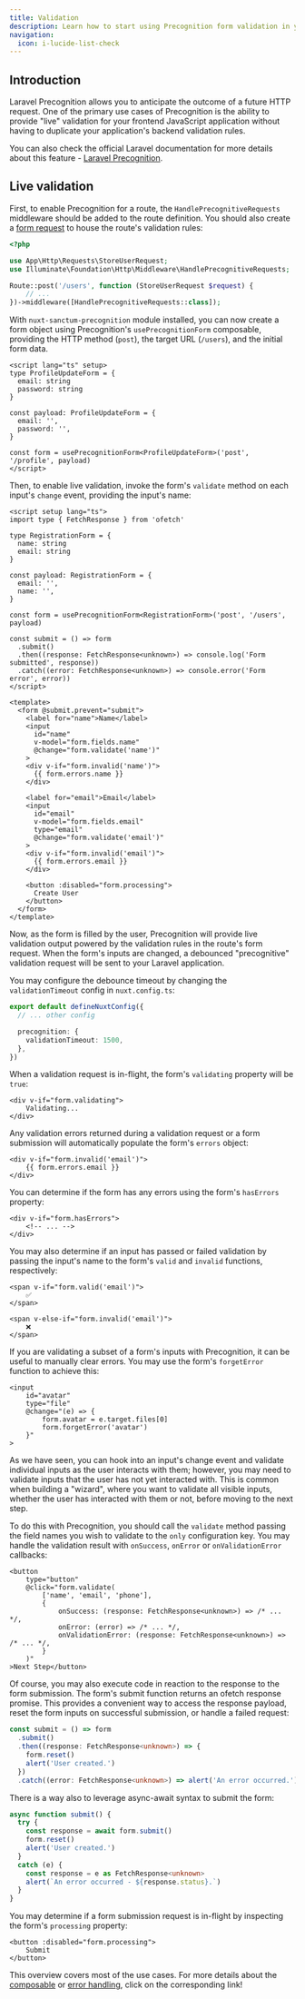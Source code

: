 ```yaml
---
title: Validation
description: Learn how to start using Precognition form validation in your Nuxt projects!
navigation:
  icon: i-lucide-list-check
---
```


## Introduction

Laravel Precognition allows you to anticipate the outcome of a future HTTP request. 
One of the primary use cases of Precognition is the ability to provide "live" validation 
for your frontend JavaScript application without having to duplicate your application's backend validation rules.

You can also check the official Laravel documentation for more details about 
this feature - [Laravel Precognition](https://laravel.com/docs/12.x/precognition).

## Live validation

First, to enable Precognition for a route, the `HandlePrecognitiveRequests` middleware should be added to the route definition. 
You should also create a [form request](https://laravel.com/docs/12.x/validation#form-request-validation) 
to house the route's validation rules:

```php [routes/api.php]
<?php

use App\Http\Requests\StoreUserRequest;
use Illuminate\Foundation\Http\Middleware\HandlePrecognitiveRequests;

Route::post('/users', function (StoreUserRequest $request) {
    // ...
})->middleware([HandlePrecognitiveRequests::class]);
```

With `nuxt-sanctum-precognition` module installed, you can now create a form object using Precognition's 
`usePrecognitionForm` composable, providing the HTTP method (`post`), the target URL (`/users`), and the initial form data.

```vue [app/components/ProfileUpdateForm.vue]
<script lang="ts" setup>
type ProfileUpdateForm = {
  email: string
  password: string
}

const payload: ProfileUpdateForm = {
  email: '',
  password: '',
}

const form = usePrecognitionForm<ProfileUpdateForm>('post', '/profile', payload)
</script>
```

Then, to enable live validation, invoke the form's `validate` method on each input's `change` event, 
providing the input's name:

```vue [app/components/RegistrationForm.vue]
<script setup lang="ts">
import type { FetchResponse } from 'ofetch'

type RegistrationForm = {
  name: string
  email: string
}

const payload: RegistrationForm = {
  email: '',
  name: '',
}

const form = usePrecognitionForm<RegistrationForm>('post', '/users', payload)

const submit = () => form
  .submit()
  .then((response: FetchResponse<unknown>) => console.log('Form submitted', response))
  .catch((error: FetchResponse<unknown>) => console.error('Form error', error))
</script>

<template>
  <form @submit.prevent="submit">
    <label for="name">Name</label>
    <input
      id="name"
      v-model="form.fields.name"
      @change="form.validate('name')"
    >
    <div v-if="form.invalid('name')">
      {{ form.errors.name }}
    </div>

    <label for="email">Email</label>
    <input
      id="email"
      v-model="form.fields.email"
      type="email"
      @change="form.validate('email')"
    >
    <div v-if="form.invalid('email')">
      {{ form.errors.email }}
    </div>

    <button :disabled="form.processing">
      Create User
    </button>
  </form>
</template>

```

Now, as the form is filled by the user, Precognition will provide live validation output 
powered by the validation rules in the route's form request. 
When the form's inputs are changed, a debounced "precognitive" validation request 
will be sent to your Laravel application. 

You may configure the debounce timeout by changing the `validationTimeout` config in `nuxt.config.ts`:

```typescript [nuxt.config.ts]
export default defineNuxtConfig({
  // ... other config

  precognition: {
    validationTimeout: 1500,
  },
})
```

When a validation request is in-flight, the form's `validating` property will be `true`:

```vue
<div v-if="form.validating">
    Validating...
</div>
```

Any validation errors returned during a validation request or a form submission 
will automatically populate the form's `errors` object:

```vue
<div v-if="form.invalid('email')">
    {{ form.errors.email }}
</div>
```

You can determine if the form has any errors using the form's `hasErrors` property:

```vue
<div v-if="form.hasErrors">
    <!-- ... -->
</div>
```

You may also determine if an input has passed or failed validation 
by passing the input's name to the form's `valid` and `invalid` functions, respectively:

```vue
<span v-if="form.valid('email')">
    ✅
</span>

<span v-else-if="form.invalid('email')">
    ❌
</span>
```

If you are validating a subset of a form's inputs with Precognition, it can be useful to manually clear errors. 
You may use the form's `forgetError` function to achieve this:

```vue
<input
    id="avatar"
    type="file"
    @change="(e) => {
        form.avatar = e.target.files[0]
        form.forgetError('avatar')
    }"
>
```

As we have seen, you can hook into an input's change event and validate individual inputs as the user interacts with them; 
however, you may need to validate inputs that the user has not yet interacted with. 
This is common when building a "wizard", where you want to validate all visible inputs, 
whether the user has interacted with them or not, before moving to the next step.

To do this with Precognition, you should call the `validate` method passing the field names you wish to validate 
to the `only` configuration key. You may handle the validation result with `onSuccess`, `onError` or `onValidationError` callbacks:

```vue
<button
    type="button"
    @click="form.validate(
        ['name', 'email', 'phone'], 
        {
            onSuccess: (response: FetchResponse<unknown>) => /* ... */,
            onError: (error) => /* ... */,
            onValidationError: (response: FetchResponse<unknown>) => /* ... */,
        }
    )"
>Next Step</button>
```

Of course, you may also execute code in reaction to the response to the form submission. 
The form's submit function returns an ofetch response promise. 
This provides a convenient way to access the response payload, reset the form inputs on successful submission, 
or handle a failed request:

```typescript
const submit = () => form
  .submit()
  .then((response: FetchResponse<unknown>) => {
    form.reset()
    alert('User created.')
  })
  .catch((error: FetchResponse<unknown>) => alert('An error occurred.'))
```

There is a way also to leverage async-await syntax to submit the form:

```typescript
async function submit() {
  try {
    const response = await form.submit()
    form.reset()
    alert('User created.')
  }
  catch (e) {
    const response = e as FetchResponse<unknown>
    alert(`An error occurred - ${response.status}.`)
  }
}
```

You may determine if a form submission request is in-flight by inspecting the form's `processing` property:

```vue
<button :disabled="form.processing">
    Submit
</button>
```

This overview covers most of the use cases. 
For more details about the [composable](/composables/useprecognitionform) or [error handling](/usage/error-handling), 
click on the corresponding link!

